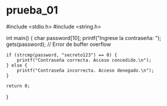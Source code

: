 # prueba_01
#include <stdio.h>
#include <string.h>

int main() {
    char password[10];
    printf("Ingrese la contraseña: ");
    gets(password); // Error de buffer overflow
    
    if (strcmp(password, "secreto123") == 0) {
        printf("Contraseña correcta. Acceso concedido.\n");
    } else {
        printf("Contraseña incorrecta. Acceso denegado.\n");
    }
    
    return 0;
}
